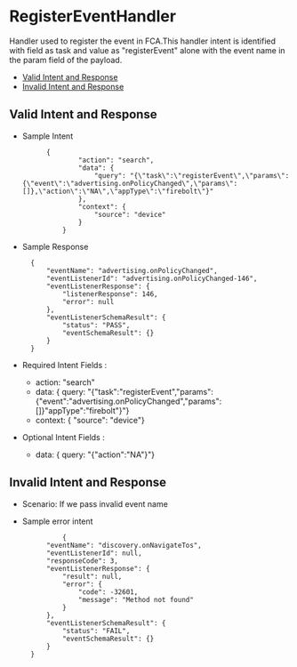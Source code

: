 # RegisterEventHandler 

Handler used to register the event in FCA.This handler intent is identified with field as task and value as "registerEvent" alone with the event name in the param field of the payload.

* [Valid Intent and Response](#valid-intent-and-response)
* [Invalid Intent and Response](#invalid-intent-and-response)

## Valid Intent and Response

- Sample Intent
            
            {
                    "action": "search",
                    "data": {
                        "query": "{\"task\":\"registerEvent\",\"params\":{\"event\":\"advertising.onPolicyChanged\",\"params\":[]},\"action\":\"NA\",\"appType\":\"firebolt\"}"
                    },
                    "context": {
                        "source": "device"
                    }
                }

- Sample Response

        {
            "eventName": "advertising.onPolicyChanged",
            "eventListenerId": "advertising.onPolicyChanged-146",
            "eventListenerResponse": {
                "listenerResponse": 146,
                "error": null
            },
            "eventListenerSchemaResult": {
                "status": "PASS",
                "eventSchemaResult": {}
            }
        }

- Required Intent Fields : 
    - action: "search"
    - data: { query: "{"task":"registerEvent","params":{"event":"advertising.onPolicyChanged","params":[]}"appType":"firebolt"}"}
    - context: { "source": "device"}

- Optional Intent Fields :
    - data: { query: "{"action":"NA"}"}

## Invalid Intent and Response

- Scenario: If we pass invalid event name
- Sample error intent 
    
                {
            "eventName": "discovery.onNavigateTos",
            "eventListenerId": null,
            "responseCode": 3,
            "eventListenerResponse": {
                "result": null,
                "error": {
                    "code": -32601,
                    "message": "Method not found"
                }
            },
            "eventListenerSchemaResult": {
                "status": "FAIL",
                "eventSchemaResult": {}
            }
        }
